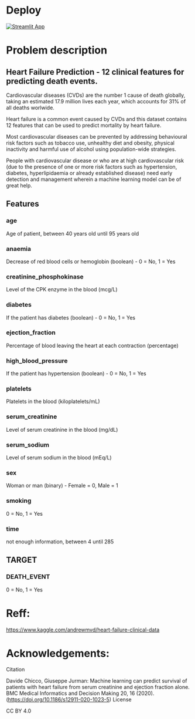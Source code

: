 # Deploy
[![Streamlit App](https://static.streamlit.io/badges/streamlit_badge_black_white.svg)](https://share.streamlit.io/irfanim/ml_zoomcamp/main/app1.py)
# Problem description
## Heart Failure Prediction - 12 clinical features for predicting death events.

Cardiovascular diseases (CVDs) are the number 1 cause of death globally, taking an estimated 17.9 million lives each year, 
which accounts for 31% of all deaths worlwide.

Heart failure is a common event caused by CVDs and this dataset contains 12 features that can be used to predict mortality by heart failure.

Most cardiovascular diseases can be prevented by addressing behavioural risk factors such as tobacco use, 
unhealthy diet and obesity, physical inactivity and harmful use of alcohol using population-wide strategies.

People with cardiovascular disease or who are at high cardiovascular risk (due to the presence of one or more risk factors such as hypertension, diabetes, hyperlipidaemia or already established disease) need early detection and management wherein a machine learning model can be of great help.

## Features
    
    
### age
Age of patient, between 40 years old until 95 years old 
### anaemia
Decrease of red blood cells or hemoglobin (boolean) - 0 = No, 1 = Yes
### creatinine_phosphokinase
Level of the CPK enzyme in the blood (mcg/L)
### diabetes
If the patient has diabetes (boolean) - 0 = No, 1 = Yes
### ejection_fraction
Percentage of blood leaving the heart at each contraction (percentage)
### high_blood_pressure
If the patient has hypertension (boolean) - 0 = No, 1 = Yes
### platelets
Platelets in the blood (kiloplatelets/mL)
### serum_creatinine
Level of serum creatinine in the blood (mg/dL)
### serum_sodium
Level of serum sodium in the blood (mEq/L)
### sex
Woman or man (binary) - Female = 0, Male = 1
### smoking
0 = No, 1 = Yes
### time
not enough information, between 4 until 285


## TARGET
### DEATH_EVENT
0 = No, 1 = Yes






# Reff:

https://www.kaggle.com/andrewmvd/heart-failure-clinical-data

# Acknowledgements:
Citation

Davide Chicco, Giuseppe Jurman: Machine learning can predict survival of patients with heart failure from serum creatinine and ejection fraction alone. BMC Medical Informatics and Decision Making 20, 16 (2020). (https://doi.org/10.1186/s12911-020-1023-5)
License

CC BY 4.0
